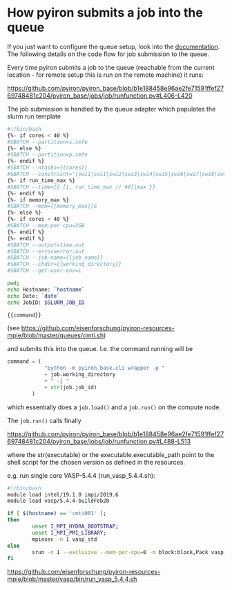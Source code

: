 # How pyiron submits a job into the queue

If you just want to configure the queue setup, look into the [documentation](https://pyiron.readthedocs.io/en/latest/source/installation.html#hpc-cluster-with-postgresql-database-and-jupyterhub). The following details on the code flow for job submission to the queue.

Every time pyiron submits a job to the queue (reachable from the current location - for remote setup this is run on the remote machine) it runs:

https://github.com/pyiron/pyiron_base/blob/b1e188458e96ae2fe71591ffef2769748481c204/pyiron_base/jobs/job/runfunction.py#L406-L420

The job submission is handled by the queue adapter which populates the slurm run template 

```bash
#!/bin/bash
{%- if cores < 40 %}
#SBATCH --partition=s.cmfe
{%- else %}
#SBATCH --partition=p.cmfe
{%- endif %}
#SBATCH --ntasks={{cores}}
#SBATCH --constraint='[swi1|swi1|swi2|swi3|swi4|swi5|swi6|swi7|swi8|swi9]'
{%- if run_time_max %}
#SBATCH --time={{ [1, run_time_max // 60]|max }}
{%- endif %}
{%- if memory_max %}
#SBATCH --mem={{memory_max}}G
{%- else %}
{%- if cores < 40 %}
#SBATCH --mem-per-cpu=3GB
{%- endif %}
{%- endif %}
#SBATCH --output=time.out
#SBATCH --error=error.out
#SBATCH --job-name={{job_name}}
#SBATCH --chdir={{working_directory}}
#SBATCH --get-user-env=L

pwd;
echo Hostname: `hostname`
echo Date: `date`
echo JobID: $SLURM_JOB_ID

{{command}}
```
(see https://github.com/eisenforschung/pyiron-resources-mpie/blob/master/queues/cmti.sh)

and submits this into the queue. I.e. the command running will be        

```python
command = (
            "python -m pyiron_base.cli wrapper -p "
            + job.working_directory
            + " -j "
            + str(job.job_id)
        )
```
which essentially does a `job.load()` and a `job.run()` on the compute node.

The `job.run()` calls finally

https://github.com/pyiron/pyiron_base/blob/b1e188458e96ae2fe71591ffef2769748481c204/pyiron_base/jobs/job/runfunction.py#L488-L513

where the str(executable) or the executable.executable_path point to the shell script for the chosen version as defined in the resources.

e.g. run single core VASP-5.4.4 (run_vasp_5.4.4.sh):

```bash
#!/bin/bash
module load intel/19.1.0 impi/2019.6
module load vasp/5.4.4-buildFeb20

if [ $(hostname) == 'cmti001' ];
then
        unset I_MPI_HYDRA_BOOTSTRAP;
        unset I_MPI_PMI_LIBRARY;
        mpiexec -n 1 vasp_std
else
        srun -n 1 --exclusive --mem-per-cpu=0 -m block:block,Pack vasp_std
fi
```

https://github.com/eisenforschung/pyiron-resources-mpie/blob/master/vasp/bin/run_vasp_5.4.4.sh
